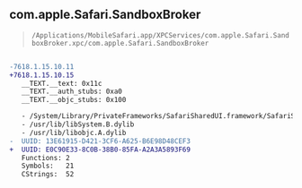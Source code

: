 ## com.apple.Safari.SandboxBroker

> `/Applications/MobileSafari.app/XPCServices/com.apple.Safari.SandboxBroker.xpc/com.apple.Safari.SandboxBroker`

```diff

-7618.1.15.10.11
+7618.1.15.10.15
   __TEXT.__text: 0x11c
   __TEXT.__auth_stubs: 0xa0
   __TEXT.__objc_stubs: 0x100

   - /System/Library/PrivateFrameworks/SafariSharedUI.framework/SafariSharedUI
   - /usr/lib/libSystem.B.dylib
   - /usr/lib/libobjc.A.dylib
-  UUID: 13E61915-D421-3CF6-A625-B6E98D48CEF3
+  UUID: E0C90E33-8C0B-38B0-85FA-A2A3A5893F69
   Functions: 2
   Symbols:   21
   CStrings:  52

```
